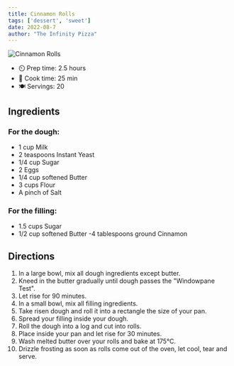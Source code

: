 ```yaml
---
title: Cinnamon Rolls
tags: ['dessert', 'sweet']
date: 2022-08-7
author: "The Infinity Pizza"
---
```


![Cinnamon Rolls](/pix/cinnaroll.webp)

- ⏲️ Prep time: 2.5 hours
- 🍳 Cook time: 25 min
- 🍽️ Servings: 20

## Ingredients

### For the dough:
- 1 cup Milk
- 2 teaspoons Instant Yeast
- 1/4 cup Sugar
- 2 Eggs
- 1/4 cup softened Butter
- 3 cups Flour
- A pinch of Salt
### For the filling:
- 1.5 cups Sugar
- 1/2 cup softened Butter
 -4 tablespoons ground Cinnamon 

## Directions

1. In a large bowl, mix all dough ingredients except butter.
2. Kneed in the butter gradually until dough passes the "Windowpane Test".
3. Let rise for 90 minutes.
4. In a small bowl, mix all filling ingredients.
5. Take risen dough and roll it into a rectangle the size of your pan.
6. Spread your filling inside your dough.
7. Roll the dough into a log and cut into rolls.
8. Place inside your pan and let rise for 30 minutes.
9. Wash melted butter over your rolls and bake at 175°C.
10. Drizzle frosting as soon as rolls come out of the oven, let cool, tear and serve.
